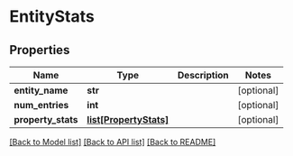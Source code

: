# EntityStats

## Properties
Name | Type | Description | Notes
------------ | ------------- | ------------- | -------------
**entity_name** | **str** |  | [optional] 
**num_entries** | **int** |  | [optional] 
**property_stats** | [**list[PropertyStats]**](PropertyStats.md) |  | [optional] 

[[Back to Model list]](../README.md#documentation-for-models) [[Back to API list]](../README.md#documentation-for-api-endpoints) [[Back to README]](../README.md)


